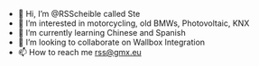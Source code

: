 - 👋 Hi, I’m @RSScheible called Ste
- 👀 I’m interested in motorcycling, old BMWs, Photovoltaic, KNX
- 🌱 I’m currently learning Chinese and Spanish
- 💞️ I’m looking to collaborate on Wallbox Integration
- 📫 How to reach me rss@gmx.eu

<!---
RSScheible/RSScheible is a ✨ special ✨ repository because its `README.md` (this file) appears on your GitHub profile.
You can click the Preview link to take a look at your changes.
--->
